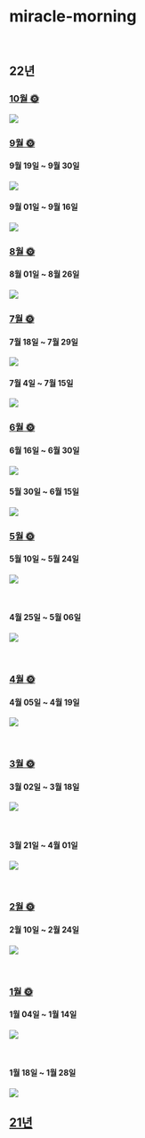 # miracle-morning

<br/>

## 22년

### [10월 🌞](https://github.com/jandifarm/miracle-morning/blob/main/22%EB%85%84%20miracle-morning/10%EC%9B%94%EC%9D%98%20Miracle.md)

![](./img/2022_10.png) 



### [9월 🌞](https://github.com/jandifarm/miracle-morning/blob/main/22%EB%85%84%20miracle-morning/9%EC%9B%94%EC%9D%98%20Miracle.md)

#### 9월 19일 ~ 9월 30일

![](./img/2022_09_02.png) 


#### 9월 01일 ~ 9월 16일

![](./img/2022_09.png)   



### [8월 🌞](https://github.com/jandifarm/miracle-morning/blob/main/22%EB%85%84%20miracle-morning/8%EC%9B%94%EC%9D%98%20Miracle.md)

#### 8월 01일 ~ 8월 26일

![](./img/2022_08.png)  



### [7월 🌞](https://github.com/jandifarm/miracle-morning/blob/main/22%EB%85%84%20miracle-morning/7%EC%9B%94%EC%9D%98%20Miracle.md)

#### 7월 18일 ~ 7월 29일

![](./img/2022_07_02.png)  



#### 7월 4일 ~ 7월 15일

![](./img/2022_07_01.png)  



### [6월 🌞](https://github.com/jandifarm/miracle-morning/blob/main/22%EB%85%84%20miracle-morning/6%EC%9B%94%EC%9D%98%20Miracle.md)

#### 6월 16일 ~ 6월 30일

![](./img/2022_06_02.png)  



#### 5월 30일 ~ 6월 15일

![](./img/2022_06_01.png)  



### [5월 🌞](https://github.com/jandifarm/miracle-morning/blob/main/22%EB%85%84%20miracle-morning/5%EC%9B%94%EC%9D%98%20Miracle.md)

#### 5월 10일 ~ 5월 24일

![](./img/2022_05_02.png)  

<br/>

#### 4월 25일 ~ 5월 06일

![](./img/2022_05_01.png)  

<br/>

### [4월 🌞](https://github.com/jandifarm/miracle-morning/blob/main/22%EB%85%84%20miracle-morning/4%EC%9B%94%EC%9D%98%20Miracle.md)

#### 4월 05일 ~ 4월 19일

![](./img/2022_04.png) 

<br/>

### [3월 🌞](https://github.com/jandifarm/miracle-morning/blob/main/22%EB%85%84%20miracle-morning/3%EC%9B%94%EC%9D%98%20Miracle.md)

#### 3월 02일 ~ 3월 18일

![](./img/2022_03.png) 

<br/>

#### 3월 21일 ~ 4월 01일

![](./img/2022_03_2.png) 

<br/>

### [2월 🌞](https://github.com/jandifarm/miracle-morning/blob/main/22%EB%85%84%20miracle-morning/2%EC%9B%94%EC%9D%98%20Miracle.md)
#### 2월 10일 ~ 2월 24일

![](./img/2022_02.png) 

<br/>

### [1월 🌞](https://github.com/jandifarm/miracle-morning/blob/main/22%EB%85%84%20miracle-morning/1%EC%9B%94%EC%9D%98%20Miracle.md)

#### 1월 04일 ~ 1월 14일

![](./img/2022_01.png) 

<br/>

#### 1월 18일 ~ 1월 28일

![](./img/2022_01_2.png) 



## [21년](https://github.com/jandifarm/miracle-morning/blob/main/21%EB%85%84%20miracle-morning/README.md)

